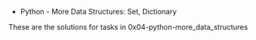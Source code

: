 * Python - More Data Structures: Set, Dictionary

These are the solutions for tasks in 0x04-python-more_data_structures
